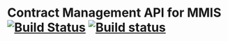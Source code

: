 # Contract Management API for MMIS [![Build Status](https://travis-ci.org/mophos/mmis-contract-backend.svg?branch=develop)](https://travis-ci.org/mophos/mmis-contract-backend) [![Build status](https://ci.appveyor.com/api/projects/status/6dut0iw36dvkh1pn?svg=true)](https://ci.appveyor.com/project/siteslave/mmis-contract-backend)
